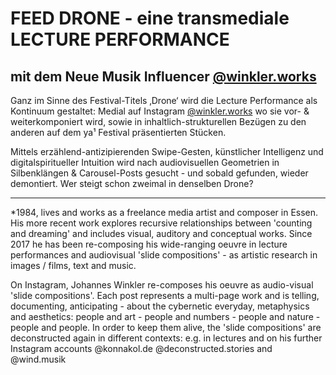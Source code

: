 # FEED DRONE - eine transmediale LECTURE PERFORMANCE
## mit dem Neue Musik Influencer [@winkler.works](https://www.instagram.com/deconstructed.stories/)

Ganz im Sinne des Festival-Titels ‚Drone‘ wird die Lecture Performance als Kontinuum gestaltet: Medial auf Instagram [@winkler.works](https://www.instagram.com/deconstructed.stories/) wo sie vor- & weiterkomponiert wird, sowie in inhaltlich-strukturellen Bezügen zu den anderen auf dem ya¹ Festival präsentierten Stücken.

Mittels erzählend-antizipierenden Swipe-Gesten, künstlicher Intelligenz und digitalspiritueller Intuition wird nach audiovisuellen Geometrien in Silbenklängen & Carousel-Posts gesucht - und sobald gefunden, wieder demontiert. Wer steigt schon zweimal in denselben Drone?

---

\*1984, lives and works as a freelance media artist and composer in Essen. His more recent work explores recursive relationships between 'counting and dreaming' and includes visual, auditory and conceptual works. Since 2017 he has been re-composing his wide-ranging oeuvre in lecture performances and audiovisual 'slide compositions' - as artistic research in images / films, text and music.

On Instagram, Johannes Winkler re-composes his oeuvre as audio-visual 'slide compositions'. Each post represents a multi-page work and is telling, documenting, anticipating - about the cybernetic everyday, metaphysics and aesthetics: people and art - people and numbers - people and nature - people and people. In order to keep them alive, the 'slide compositions' are deconstructed again in different contexts: e.g. in lectures and on his further Instagram accounts @konnakol.de @deconstructed.stories and @wind.musik
